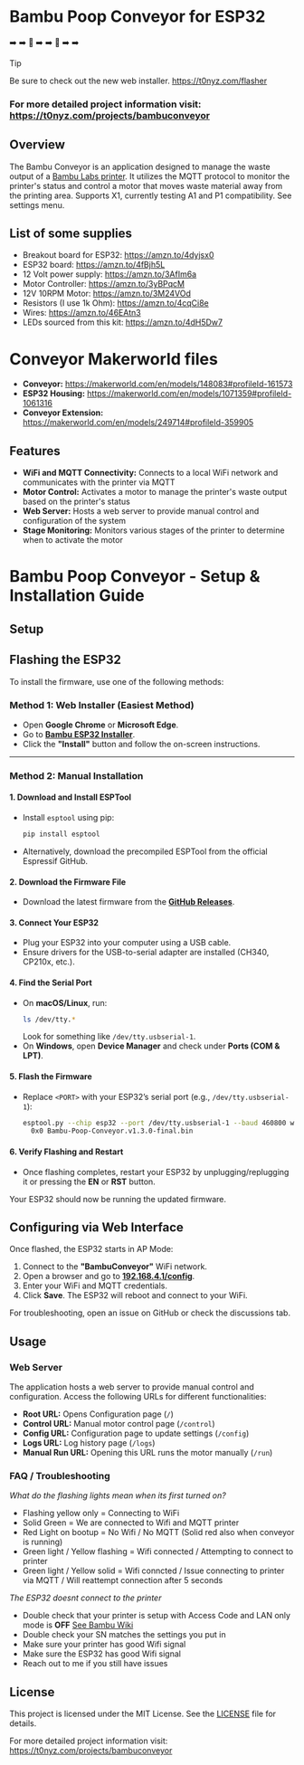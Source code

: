 # Bambu Poop Conveyor for ESP32 
:arrow_right:	:arrow_right:	:poop: :arrow_right: :arrow_right: :poop: :arrow_right: :arrow_right:

> [!TIP] 
> Be sure to check out the new web installer. https://t0nyz.com/flasher

### For more detailed project information visit: https://t0nyz.com/projects/bambuconveyor

## Overview 

The Bambu Conveyor is an application designed to manage the waste output of a [Bambu Labs printer](https://bambulab.com/en/x1). It utilizes the MQTT protocol to monitor the printer's status and control a motor that moves waste material away from the printing area. Supports X1, currently testing A1 and P1 compatibility. See settings menu.


## List of some supplies
- Breakout board for ESP32: https://amzn.to/4dyjsx0
- ESP32 board: https://amzn.to/4fBjh5L
- 12 Volt power supply: https://amzn.to/3AfIm6a
- Motor Controller: https://amzn.to/3yBPqcM
- 12V 10RPM Motor: https://amzn.to/3M24VOd
- Resistors (I use 1k Ohm): https://amzn.to/4cqCi8e
- Wires: https://amzn.to/46EAtn3
- LEDs sourced from this kit: https://amzn.to/4dH5Dw7
  

# Conveyor Makerworld files

- **Conveyor:** https://makerworld.com/en/models/148083#profileId-161573
- **ESP32 Housing:** https://makerworld.com/en/models/1071359#profileId-1061316
- **Conveyor Extension:** https://makerworld.com/en/models/249714#profileId-359905


## Features

- **WiFi and MQTT Connectivity:** Connects to a local WiFi network and communicates with the printer via MQTT
- **Motor Control:** Activates a motor to manage the printer's waste output based on the printer's status
- **Web Server:** Hosts a web server to provide manual control and configuration of the system
- **Stage Monitoring:** Monitors various stages of the printer to determine when to activate the motor

# Bambu Poop Conveyor - Setup & Installation Guide  

## Setup  

## Flashing the ESP32

To install the firmware, use one of the following methods:

### **Method 1: Web Installer (Easiest Method)**
- Open **Google Chrome** or **Microsoft Edge**.
- Go to **[Bambu ESP32 Installer](https://t0nyz.com/flasher/index.html)**.
- Click the **"Install"** button and follow the on-screen instructions.
---

### **Method 2: Manual Installation**

#### **1. Download and Install ESPTool**  
   - Install `esptool` using pip:  
     ```sh
     pip install esptool
     ```
   - Alternatively, download the precompiled ESPTool from the official Espressif GitHub.

#### **2. Download the Firmware File**  
   - Download the latest firmware from the **[GitHub Releases](https://github.com/t0nyz0/Bambu-Poop-Conveyor-ESP32/releases/latest)**.  

#### **3. Connect Your ESP32**  
   - Plug your ESP32 into your computer using a USB cable.  
   - Ensure drivers for the USB-to-serial adapter are installed (CH340, CP210x, etc.).  

#### **4. Find the Serial Port**  
   - On **macOS/Linux**, run:  
     ```sh
     ls /dev/tty.*
     ```  
     Look for something like `/dev/tty.usbserial-1`.  
   - On **Windows**, open **Device Manager** and check under **Ports (COM & LPT)**.  

#### **5. Flash the Firmware**  
   - Replace `<PORT>` with your ESP32’s serial port (e.g., `/dev/tty.usbserial-1`):  
     ```sh
     esptool.py --chip esp32 --port /dev/tty.usbserial-1 --baud 460800 write_flash \
       0x0 Bambu-Poop-Conveyor.v1.3.0-final.bin
     ```  

#### **6. Verify Flashing and Restart**  
   - Once flashing completes, restart your ESP32 by unplugging/replugging it or pressing the **EN** or **RST** button.  

Your ESP32 should now be running the updated firmware.

## Configuring via Web Interface

Once flashed, the ESP32 starts in AP Mode:

1. Connect to the **"BambuConveyor"** WiFi network.
2. Open a browser and go to **[192.168.4.1/config](http://192.168.4.1/config)**.
3. Enter your WiFi and MQTT credentials.
4. Click **Save**. The ESP32 will reboot and connect to your WiFi.

For troubleshooting, open an issue on GitHub or check the discussions tab.


## Usage

### Web Server

The application hosts a web server to provide manual control and configuration. Access the following URLs for different functionalities:

- **Root URL:** Opens Configuration page (`/`)
- **Control URL:** Manual motor control page (`/control`)
- **Config URL:** Configuration page to update settings (`/config`) 
- **Logs URL:** Log history page (`/logs`)
- **Manual Run URL:** Opening this URL runs the motor manually (`/run`)

### FAQ / Troubleshooting

*What do the flashing lights mean when its first turned on?*
- Flashing yellow only = Connecting to WiFi
- Solid Green = We are connected to Wifi and MQTT printer
- Red Light on bootup = No Wifi / No MQTT (Solid red also when conveyor is running)
- Green light / Yellow flashing = Wifi connected / Attempting to connect to printer
- Green light / Yellow solid = Wifi conncted / Issue connecting to printer via MQTT / Will reattempt connection after 5 seconds

*The ESP32 doesnt connect to the printer*
- Double check that your printer is setup with Access Code and LAN only mode is **OFF** [See Bambu Wiki](https://wiki.bambulab.com/en/knowledge-sharing/enable-lan-mode)
- Double check your SN matches the settings you put in
- Make sure your printer has good Wifi signal
- Make sure the ESP32 has good Wifi signal
- Reach out to me if you still have issues


## License

This project is licensed under the MIT License. See the [LICENSE](LICENSE) file for details.

For more detailed project information visit: https://t0nyz.com/projects/bambuconveyor
